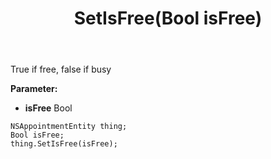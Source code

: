 ﻿---
uid: crmscript_ref_NSAppointmentEntity_SetIsFree
title: SetIsFree(Bool isFree)
intellisense: NSAppointmentEntity.SetIsFree
keywords: NSAppointmentEntity, GetIsFree
so.topic: reference
---

True if free, false if busy

**Parameter:** 
 - **isFree** Bool

```crmscript
NSAppointmentEntity thing;
Bool isFree;
thing.SetIsFree(isFree);
```

